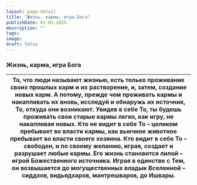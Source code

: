 ```yaml
---
layout: page-detail
title: "Жизнь, карма, игра Бога"
publishDate: 01-01-2025
description: ""
tags:
image:
draft: false
---
```


### Жизнь, карма, игра Бога

| То, что люди называют жизнью,  есть только проживание своих прошлых карм и их растворение,  и, затем, создание новых карм. А потому, прежде чем проживать кармы и накапливать их вновь,  исследуй и обнаружь их источник,  То, откуда они возникают. Увидев в себе То, ты будешь проживать свои старые кармы легко,  как игру, не накапливая новых. Кто не видит в себе То – целиком пребывает во власти кармы,  как вьючное животное пребывает во власти своего хозяина. Кто видит в себе То – свободен, и по своему желанию, играя,  создает и разрушает любые кармы. Его жизнь становится лилой – игрой Божественного источника. Играя в единстве с Тем,  он возвышается до могущественных владык Вселенной –  сиддхов, видьядхаров, мантрешваров, до Ишвары. |
| ---------------------------------------------------------------------------------------------------------------------------------------------------------------------------------------------------------------------------------------------------------------------------------------------------------------------------------------------------------------------------------------------------------------------------------------------------------------------------------------------------------------------------------------------------------------------------------------------------------------------------------------------------------------------------------------------------------------------------------------------------------------- |
  
  
